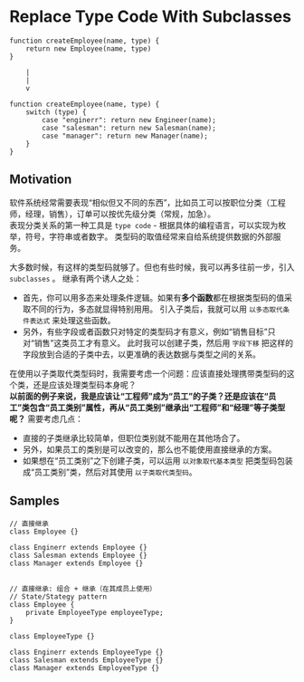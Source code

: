 # Replace Type Code With Subclasses

````
function createEmployee(name, type) {
    return new Employee(name, type)
} 

    |
    |
    v

function createEmployee(name, type) {
    switch (type) {
        case "enginerr": return new Engineer(name);
        case "salesman": return new Salesman(name);
        case "manager": return new Manager(name);
    }
}
````

## Motivation

软件系统经常需要表现“相似但又不同的东西”，比如员工可以按职位分类（工程师，经理，销售），订单可以按优先级分类（常规，加急）。  
表现分类关系的第一种工具是 `type code` - 根据具体的编程语言，可以实现为枚举，符号，字符串或者数字。 
类型码的取值经常来自给系统提供数据的外部服务。

大多数时候，有这样的类型码就够了。但也有些时候，我可以再多往前一步，引入 `subclasses` 。
继承有两个诱人之处：
- 首先，你可以用多态来处理条件逻辑。如果有**多个函数**都在根据类型码的值采取不同的行为，多态就显得特别用用。 
引入子类后，我就可以用 `以多态取代条件表达式` 来处理这些函数。
- 另外，有些字段或者函数只对特定的类型码才有意义，例如“销售目标”只对“销售”这类员工才有意义。
此时我可以创建子类，然后用 `字段下移` 把这样的字段放到合适的子类中去，以更准确的表达数据与类型之间的关系。

在使用以子类取代类型码时，我需要考虑一个问题：应该直接处理携带类型码的这个类，还是应该处理类型码本身呢？  
**以前面的例子来说，我是应该让“工程师”成为“员工”的子类？还是应该在“员工”类包含“员工类别”属性，再从“员工类别”继承出“工程师”和“经理”等子类型呢？**
需要考虑几点：
- 直接的子类继承比较简单，但职位类别就不能用在其他场合了。
- 另外，如果员工的类别是可以改变的，那么也不能使用直接继承的方案。
- 如果想在“员工类别”之下创建子类，可以运用 `以对象取代基本类型` 把类型码包装成“员工类别”类，然后对其使用 `以子类取代类型码`。


## Samples

````
// 直接继承
class Employee {}

class Enginerr extends Employee {}
class Salesman extends Employee {}
class Manager extends Employee {} 

            
// 直接继承: 组合 + 继承（在其成员上使用）
// State/Stategy pattern
class Employee {
    private EmployeeType employeeType;
} 

class EmployeeType {}

class Enginerr extends EmployeeType {}
class Salesman extends EmployeeType {}
class Manager extends EmployeeType {}

````
